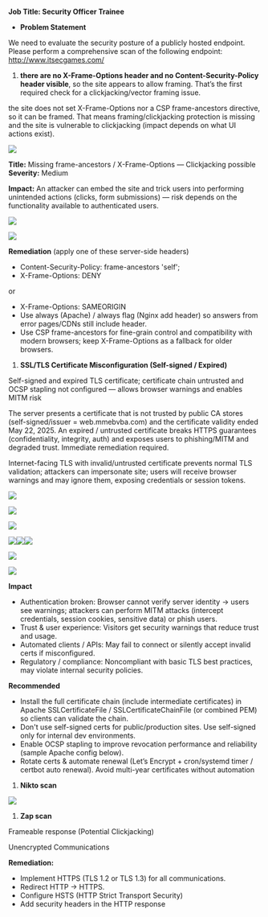 **Job Title: Security Officer Trainee**

* **Problem Statement**

We need to evaluate the security posture of a publicly hosted endpoint. Please perform a comprehensive scan of the following endpoint: <http://www.itsecgames.com/>

1. **there are no X-Frame-Options header and no Content-Security-Policy header visible**, so the site appears to allow framing. That’s the first required check for a clickjacking/vector framing issue.

the site does not set X-Frame-Options nor a CSP frame-ancestors directive, so it can be framed. That means framing/clickjacking protection is missing and the site is vulnerable to clickjacking (impact depends on what UI actions exist).

![](data:image/png;base64...)

**Title:** Missing frame-ancestors / X-Frame-Options — Clickjacking possible
**Severity:** Medium

**Impact:** An attacker can embed the site and trick users into performing unintended actions (clicks, form submissions) — risk depends on the functionality available to authenticated users.

![](data:image/png;base64...)

![](data:image/png;base64...)

**Remediation** (apply one of these server-side headers)

* Content-Security-Policy: frame-ancestors 'self';
* X-Frame-Options: DENY

or

* X-Frame-Options: SAMEORIGIN
* Use always (Apache) / always flag (Nginx add header) so answers from error pages/CDNs still include header.
* Use CSP frame-ancestors for fine-grain control and compatibility with modern browsers; keep X-Frame-Options as a fallback for older browsers.

1. **SSL/TLS Certificate Misconfiguration (Self-signed / Expired)**

Self-signed and expired TLS certificate; certificate chain untrusted and OCSP stapling not configured — allows browser warnings and enables MITM risk

The server presents a certificate that is not trusted by public CA stores (self-signed/issuer = web.mmebvba.com) and the certificate validity ended May 22, 2025. An expired / untrusted certificate breaks HTTPS guarantees (confidentiality, integrity, auth) and exposes users to phishing/MITM and degraded trust. Immediate remediation required.

Internet-facing TLS with invalid/untrusted certificate prevents normal TLS validation; attackers can impersonate site; users will receive browser warnings and may ignore them, exposing credentials or session tokens.

![](data:image/png;base64...)

![](data:image/png;base64...)

![](data:image/png;base64...)

![](data:image/png;base64...)![](data:image/png;base64...)![](data:image/png;base64...)

![](data:image/png;base64...)

![](data:image/png;base64...)

**Impact**

* Authentication broken: Browser cannot verify server identity → users see warnings; attackers can perform MITM attacks (intercept credentials, session cookies, sensitive data) or phish users.
* Trust & user experience: Visitors get security warnings that reduce trust and usage.
* Automated clients / APIs: May fail to connect or silently accept invalid certs if misconfigured.
* Regulatory / compliance: Noncompliant with basic TLS best practices, may violate internal security policies.

**Recommended**

* Install the full certificate chain (include intermediate certificates) in Apache SSLCertificateFile / SSLCertificateChainFile (or combined PEM) so clients can validate the chain.
* Don't use self-signed certs for public/production sites. Use self-signed only for internal dev environments.
* Enable OCSP stapling to improve revocation performance and reliability (sample Apache config below).
* Rotate certs & automate renewal (Let’s Encrypt + cron/systemd timer / certbot auto renewal). Avoid multi-year certificates without automation

1. **Nikto scan**

![](data:image/png;base64...)

1. **Zap scan**

Frameable response (Potential Clickjacking)

Unencrypted Communications

**Remediation:**

* Implement HTTPS (TLS 1.2 or TLS 1.3) for all communications.
* Redirect HTTP → HTTPS.
* Configure HSTS (HTTP Strict Transport Security)
* Add security headers in the HTTP response